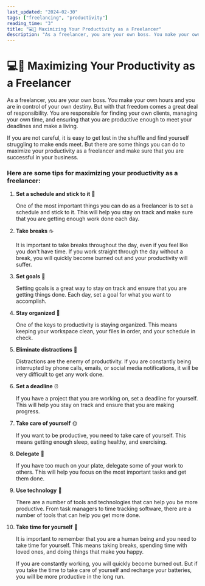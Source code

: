 ```yaml
---
last_updated: "2024-02-30"
tags: ["freelancing", "productivity"]
reading_time: "3"
title: "💻💼 Maximizing Your Productivity as a Freelancer"
description: "As a freelancer, you are your own boss. You make your own hours and you are in control of your own destiny. But with that freedom comes a great deal of responsibility. You are responsible for finding your own clients, managing your own time, and ensuring that you are productive enough to meet your deadlines and make a living."
---
```


# 💻💼 Maximizing Your Productivity as a Freelancer

As a freelancer, you are your own boss. You make your own hours and you are in control of your own destiny. But with that freedom comes a great deal of responsibility. You are responsible for finding your own clients, managing your own time, and ensuring that you are productive enough to meet your deadlines and make a living.

If you are not careful, it is easy to get lost in the shuffle and find yourself struggling to make ends meet. But there are some things you can do to maximize your productivity as a freelancer and make sure that you are successful in your business.

### Here are some tips for maximizing your productivity as a freelancer:

1. **Set a schedule and stick to it** 📆

    One of the most important things you can do as a freelancer is to set a schedule and stick to it. This will help you stay on track and make sure that you are getting enough work done each day.

2. **Take breaks** ☕

    It is important to take breaks throughout the day, even if you feel like you don't have time. If you work straight through the day without a break, you will quickly become burned out and your productivity will suffer.

3. **Set goals** 🎯

    Setting goals is a great way to stay on track and ensure that you are getting things done. Each day, set a goal for what you want to accomplish.

4. **Stay organized** 📁

    One of the keys to productivity is staying organized. This means keeping your workspace clean, your files in order, and your schedule in check.

5. **Eliminate distractions** 🚫

    Distractions are the enemy of productivity. If you are constantly being interrupted by phone calls, emails, or social media notifications, it will be very difficult to get any work done.

6. **Set a deadline** ⏰

    If you have a project that you are working on, set a deadline for yourself. This will help you stay on track and ensure that you are making progress.

7. **Take care of yourself** 🌞

    If you want to be productive, you need to take care of yourself. This means getting enough sleep, eating healthy, and exercising.

8. **Delegate** 👥

    If you have too much on your plate, delegate some of your work to others. This will help you focus on the most important tasks and get them done.

9. **Use technology** 🤖

    There are a number of tools and technologies that can help you be more productive. From task managers to time tracking software, there are a number of tools that can help you get more done.

10. **Take time for yourself** 🌴

    It is important to remember that you are a human being and you need to take time for yourself. This means taking breaks, spending time with loved ones, and doing things that make you happy.

    If you are constantly working, you will quickly become burned out. But if you take the time to take care of yourself and recharge your batteries, you will be more productive in the long run.
